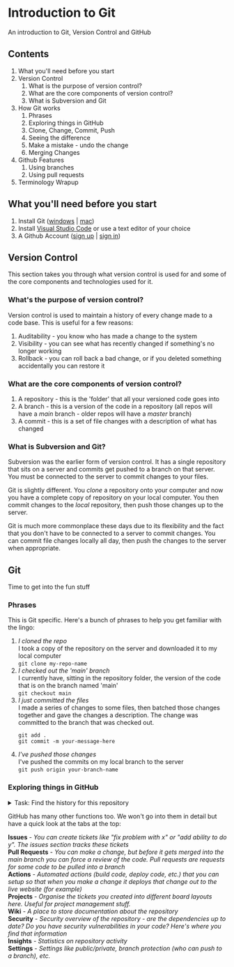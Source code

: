 # Introduction to Git
An introduction to Git, Version Control and GitHub


## Contents
1. What you'll need before you start
2. Version Control
    1. What is the purpose of version control?
    2. What are the core components of version control?
    3. What is Subversion and Git
3. How Git works
    1. Phrases
    2. Exploring things in GitHub
    3. Clone, Change, Commit, Push
    4. Seeing the difference
    5. Make a mistake - undo the change
    6. Merging Changes
4. Github Features
    1. Using branches
    2. Using pull requests
5. Terminology Wrapup


## What you'll need before you start
  1. Install Git ([windows](https://git-scm.com/download/win) | [mac](https://git-scm.com/download/mac))
  2. Install [Visual Studio Code](https://code.visualstudio.com/) or use a text editor of your choice
  3. A Github Account ([sign up](https://github.com/signup) | [sign in](https://github.com/login))


## Version Control
This section takes you through what version control is used for and some of the core components and technologies used for it.


### What's the purpose of version control?

Version control is used to maintain a history of every change made to a code base. This is useful for a few reasons:
  1. Auditability - you know who has made a change to the system
  2. Visibility - you can see what has recently changed if something's no longer working
  3. Rollback - you can roll back a bad change, or if you deleted something accidentally you can restore it


### What are the core components of version control?

  1. A repository - this is the 'folder' that all your versioned code goes into
  2. A branch - this is a version of the code in a repository (all repos will have a *main* branch - older repos will have a *master* branch)
  3. A commit - this is a set of file changes with a description of what has changed


### What is Subversion and Git?

Subversion was the earlier form of version control. It has a single repository that sits on a server and commits get pushed to a branch on that server. You must be connected to the server to commit changes to your files.

Git is slightly different. You *clone* a repository onto your computer and now you have a complete copy of repository on your local computer. You then commit changes to the *local* repository, then push those changes up to the server.

Git is much more commonplace these days due to its flexibility and the fact that you don't have to be connected to a server to commit changes. You can commit file changes locally all day, then push the changes to the server when appropriate.


## Git
Time to get into the fun stuff

### Phrases
This is Git specific. Here's a bunch of phrases to help you get familiar with the lingo:
  1. *I cloned the repo*  
     I took a copy of the repository on the server and downloaded it to my local computer  
     `git clone my-repo-name`
  2. *I checked out the 'main' branch*  
     I currently have, sitting in the repository folder, the version of the code that is on the branch named 'main'  
     `git checkout main`
  3. *I just committed the files*  
     I made a series of changes to some files, then batched those changes together and gave the changes a description. The change was committed to the branch that was checked out. 
     ```
     git add .
     git commit -m your-message-here
     ```
  4. *I've pushed those changes*  
     I've pushed the commits on my local branch to the server  
     `git push origin your-branch-name`
 
 ### Exploring things in GitHub
 <details>
  <summary>Task: Find the history for this repository</summary>
    
  #### To show the list of commits with the files that have changed:
  1. On this page, find the green "Code" button near the top
  2. Below this button look for the phrase "XX commits"
  3. Click the XX number
  4. Have a look at the history from the beginning
     You should see a bunch of descriptions. These are the **commits**
  5. Click into a commit by clicking on the **commit message**. Look for the 
     1. Commit message and description
     2. What branch it was committed to
     3. When the commit was made
     4. Who made the commit
     5. The commit hash (that looks like '57b93de3b28ca38121ab286140a22dedeb2e89a7')
     6. The files that have changed and the changes that were made
</details>

GitHub has many other functions too. We won't go into them in detail but have a quick look at the tabs at the top:

**Issues** - *You can create tickets like "fix problem with x" or "add ability to do y". The issues section tracks these tickets*  
**Pull Requests** - *You can make a change, but before it gets merged into the main branch you can force a review of the code. Pull requests are requests for some code to be pulled into a branch*  
**Actions** - *Automated actions (build code, deploy code, etc.) that you can setup so that when you make a change it deploys that change out to the live website (for example)*  
**Projects** - *Organise the tickets you created into different board layouts here. Useful for project management stuff.*  
**Wiki** - *A place to store documentation about the repository*  
**Security** - *Security overview of the repository - are the dependencies up to date? Do you have security vulnerabilities in your code? Here's where you find that information*  
**Insights** - *Statistics on repository activity*  
**Settings** - *Settings like public/private, branch protection (who can push to a branch), etc.*  
